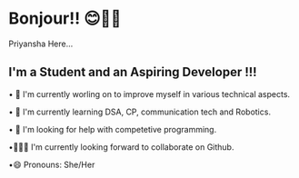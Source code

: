 # Bonjour!! 😊🙋‍♀️
Priyansha Here...

## I'm a Student and an Aspiring Developer !!!
• 🔭 I'm currently worling on to improve myself in various technical aspects.

• 🌱 I'm currently learning DSA, CP, communication tech and Robotics.

• 🤔 I'm looking for help with competetive programming.

•👀👯‍♀️ I'm currently looking forward to collaborate on Github.

•😄 Pronouns: She/Her
